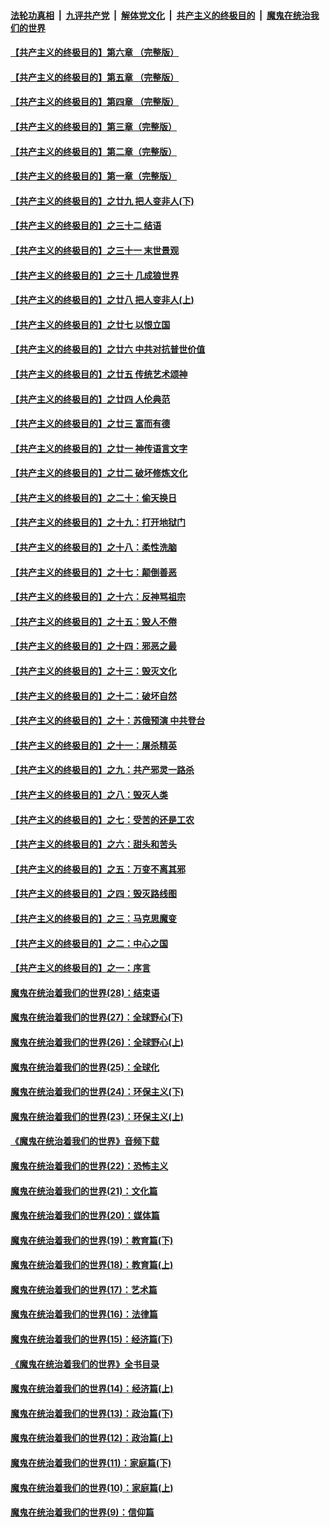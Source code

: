 ####  [法轮功真相](../../../../basic/blob/master/README.md?t=05072102) &nbsp;|&nbsp; [九评共产党](../../../../9ping.md/blob/master/README.md?t=05072102) &nbsp;|&nbsp; [解体党文化](../../../../jtdwh.md/blob/master/README.md?t=05072102)  &nbsp;|&nbsp; [共产主义的终极目的](../../../../gczydzjmd.md/blob/master/README.md?t=05072102) &nbsp;|&nbsp; [魔鬼在统治我们的世界](../../../../mgztzwmdsj.md/blob/master/README.md?t=05072102) 

#### [【共产主义的终极目的】第六章 （完整版）](../pages/nsc422/n11428913.md?t=05072102) 

#### [【共产主义的终极目的】第五章 （完整版）](../pages/nsc422/n11428912.md?t=05072102) 

#### [【共产主义的终极目的】第四章 （完整版）](../pages/nsc422/n11428907.md?t=05072102) 

#### [【共产主义的终极目的】第三章（完整版）](../pages/nsc422/n11428848.md?t=05072102) 

#### [【共产主义的终极目的】第二章（完整版）](../pages/nsc422/n11428831.md?t=05072102) 

#### [【共产主义的终极目的】第一章（完整版）](../pages/nsc422/n11417651.md?t=05072102) 

#### [【共产主义的终极目的】之廿九 把人变非人(下)](../pages/nsc422/n11344140.md?t=05072102) 

#### [【共产主义的终极目的】之三十二 结语](../pages/nsc422/n11360535.md?t=05072102) 

#### [【共产主义的终极目的】之三十一 末世景观](../pages/nsc422/n11351129.md?t=05072102) 

#### [【共产主义的终极目的】之三十 几成狼世界](../pages/nsc422/n11348280.md?t=05072102) 

#### [【共产主义的终极目的】之廿八 把人变非人(上)](../pages/nsc422/n11340492.md?t=05072102) 

#### [【共产主义的终极目的】之廿七 以恨立国](../pages/nsc422/n11336944.md?t=05072102) 

#### [【共产主义的终极目的】之廿六 中共对抗普世价值](../pages/nsc422/n11324785.md?t=05072102) 

#### [【共产主义的终极目的】之廿五 传统艺术颂神](../pages/nsc422/n11296396.md?t=05072102) 

#### [【共产主义的终极目的】之廿四 人伦典范](../pages/nsc422/n11296397.md?t=05072102) 

#### [【共产主义的终极目的】之廿三 富而有德](../pages/nsc422/n11283598.md?t=05072102) 

#### [【共产主义的终极目的】之廿一 神传语言文字](../pages/nsc422/n11263265.md?t=05072102) 

#### [【共产主义的终极目的】之廿二 破坏修炼文化](../pages/nsc422/n11245728.md?t=05072102) 

#### [【共产主义的终极目的】之二十：偷天换日](../pages/nsc422/n11238846.md?t=05072102) 

#### [【共产主义的终极目的】之十九：打开地狱门](../pages/nsc422/n11206376.md?t=05072102) 

#### [【共产主义的终极目的】之十八：柔性洗脑](../pages/nsc422/n11199994.md?t=05072102) 

#### [【共产主义的终极目的】之十七：颠倒善恶](../pages/nsc422/n11179782.md?t=05072102) 

#### [【共产主义的终极目的】之十六：反神骂祖宗](../pages/nsc422/n11166798.md?t=05072102) 

#### [【共产主义的终极目的】之十五：毁人不倦](../pages/nsc422/n11166792.md?t=05072102) 

#### [【共产主义的终极目的】之十四：邪恶之最](../pages/nsc422/n11150249.md?t=05072102) 

#### [【共产主义的终极目的】之十三：毁灭文化](../pages/nsc422/n11135227.md?t=05072102) 

#### [【共产主义的终极目的】之十二：破坏自然](../pages/nsc422/n11135214.md?t=05072102) 

#### [【共产主义的终极目的】之十：苏俄预演 中共登台](../pages/nsc422/n11118424.md?t=05072102) 

#### [【共产主义的终极目的】之十一：屠杀精英](../pages/nsc422/n11118442.md?t=05072102) 

#### [【共产主义的终极目的】之九：共产邪灵一路杀](../pages/nsc422/n11114139.md?t=05072102) 

#### [【共产主义的终极目的】之八：毁灭人类](../pages/nsc422/n11108503.md?t=05072102) 

#### [【共产主义的终极目的】之七：受苦的还是工农](../pages/nsc422/n11101809.md?t=05072102) 

#### [【共产主义的终极目的】之六：甜头和苦头](../pages/nsc422/n11096971.md?t=05072102) 

#### [【共产主义的终极目的】之五：万变不离其邪](../pages/nsc422/n11091285.md?t=05072102) 

#### [【共产主义的终极目的】之四：毁灭路线图](../pages/nsc422/n11086284.md?t=05072102) 

#### [【共产主义的终极目的】之三：马克思魔变](../pages/nsc422/n11061941.md?t=05072102) 

#### [【共产主义的终极目的】之二：中心之国](../pages/nsc422/n11047728.md?t=05072102) 

#### [【共产主义的终极目的】之一：序言](../pages/nsc422/n11086077.md?t=05072102) 

#### [魔鬼在统治着我们的世界(28)：结束语](../pages/nsc422/n10936246.md?t=05072102) 

#### [魔鬼在统治着我们的世界(27)：全球野心(下)](../pages/nsc422/n10928319.md?t=05072102) 

#### [魔鬼在统治着我们的世界(26)：全球野心(上)](../pages/nsc422/n10900318.md?t=05072102) 

#### [魔鬼在统治着我们的世界(25)：全球化](../pages/nsc422/n10788205.md?t=05072102) 

#### [魔鬼在统治着我们的世界(24)：环保主义(下)](../pages/nsc422/n10695307.md?t=05072102) 

#### [魔鬼在统治着我们的世界(23)：环保主义(上)](../pages/nsc422/n10688613.md?t=05072102) 

#### [《魔鬼在统治着我们的世界》音频下载](../pages/nsc422/n10635553.md?t=05072102) 

#### [魔鬼在统治着我们的世界(22)：恐怖主义](../pages/nsc422/n10614727.md?t=05072102) 

#### [魔鬼在统治着我们的世界(21)：文化篇](../pages/nsc422/n10597706.md?t=05072102) 

#### [魔鬼在统治着我们的世界(20)：媒体篇](../pages/nsc422/n10586579.md?t=05072102) 

#### [魔鬼在统治着我们的世界(19)：教育篇(下)](../pages/nsc422/n10564808.md?t=05072102) 

#### [魔鬼在统治着我们的世界(18)：教育篇(上)](../pages/nsc422/n10526970.md?t=05072102) 

#### [魔鬼在统治着我们的世界(17)：艺术篇](../pages/nsc422/n10499093.md?t=05072102) 

#### [魔鬼在统治着我们的世界(16)：法律篇](../pages/nsc422/n10485969.md?t=05072102) 

#### [魔鬼在统治着我们的世界(15)：经济篇(下)](../pages/nsc422/n10469975.md?t=05072102) 

#### [《魔鬼在统治着我们的世界》全书目录](../pages/nsc422/n10464261.md?t=05072102) 

#### [魔鬼在统治着我们的世界(14)：经济篇(上)](../pages/nsc422/n10457370.md?t=05072102) 

#### [魔鬼在统治着我们的世界(13)：政治篇(下)](../pages/nsc422/n10448270.md?t=05072102) 

#### [魔鬼在统治着我们的世界(12)：政治篇(上)](../pages/nsc422/n10444576.md?t=05072102) 

#### [魔鬼在统治着我们的世界(11)：家庭篇(下)](../pages/nsc422/n10440961.md?t=05072102) 

#### [魔鬼在统治着我们的世界(10)：家庭篇(上)](../pages/nsc422/n10435448.md?t=05072102) 

#### [魔鬼在统治着我们的世界(9)：信仰篇](../pages/nsc422/n10432159.md?t=05072102) 

